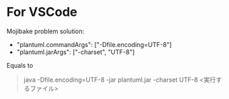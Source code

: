 

# For VSCode

Mojibake problem solution:
- "plantuml.commandArgs": ["-Dfile.encoding=UTF-8"] 
- "plantuml.jarArgs": ["-charset", "UTF-8"]

Equals to
> java -Dfile.encoding=UTF-8 -jar plantuml.jar -charset UTF-8 <実行するファイル>
